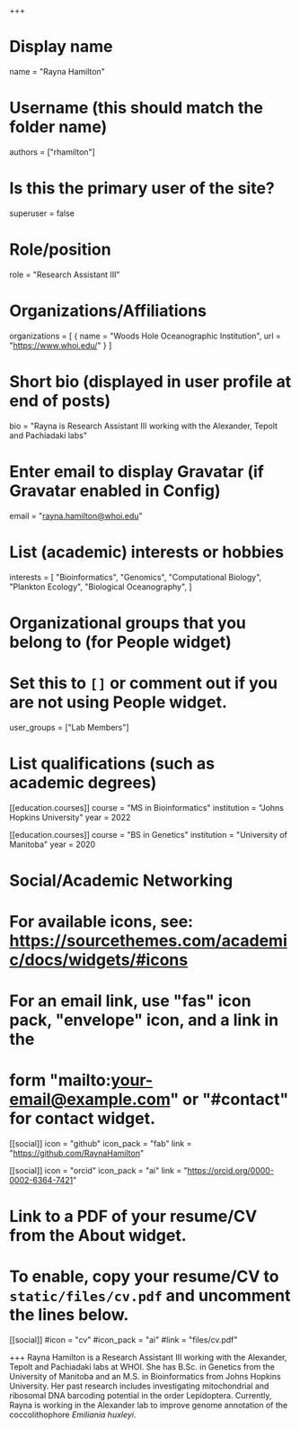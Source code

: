 +++
# Display name
name = "Rayna Hamilton"

# Username (this should match the folder name)
authors = ["rhamilton"]

# Is this the primary user of the site?
superuser = false

# Role/position
role = "Research Assistant III"

# Organizations/Affiliations
organizations = [ { name = "Woods Hole Oceanographic Institution", url = "https://www.whoi.edu/" } ]

# Short bio (displayed in user profile at end of posts)
bio = "Rayna is Research Assistant III working with the Alexander, Tepolt and Pachiadaki labs"

# Enter email to display Gravatar (if Gravatar enabled in Config)
email = "rayna.hamilton@whoi.edu"

# List (academic) interests or hobbies
interests = [
  "Bioinformatics",
  "Genomics",
  "Computational Biology",
  "Plankton Ecology",
  "Biological Oceanography",
]

# Organizational groups that you belong to (for People widget)
#   Set this to `[]` or comment out if you are not using People widget.
user_groups = ["Lab Members"]

# List qualifications (such as academic degrees)

[[education.courses]]
  course = "MS in Bioinformatics"
  institution = "Johns Hopkins University"
  year = 2022
  
[[education.courses]]
  course = "BS in Genetics"
  institution = "University of Manitoba"
  year = 2020

# Social/Academic Networking
# For available icons, see: https://sourcethemes.com/academic/docs/widgets/#icons
#   For an email link, use "fas" icon pack, "envelope" icon, and a link in the
#   form "mailto:your-email@example.com" or "#contact" for contact widget.


[[social]]
  icon = "github"
  icon_pack = "fab"
  link = "https://github.com/RaynaHamilton"

[[social]]
  icon = "orcid"
  icon_pack = "ai"
  link = "https://orcid.org/0000-0002-6364-7421"

# Link to a PDF of your resume/CV from the About widget.
# To enable, copy your resume/CV to `static/files/cv.pdf` and uncomment the lines below.
[[social]]
#icon = "cv"
#icon_pack = "ai"
#link = "files/cv.pdf"

+++
Rayna Hamilton is a Research Assistant III working with the Alexander, Tepolt and Pachiadaki labs at WHOI. She has B.Sc. in Genetics from the University of Manitoba and an M.S. in Bioinformatics from Johns Hopkins University.  Her past research includes investigating mitochondrial and ribosomal DNA barcoding potential in the order Lepidoptera.  Currently, Rayna is working in the Alexander lab to improve genome annotation of the coccolithophore *Emiliania huxleyi*.  
